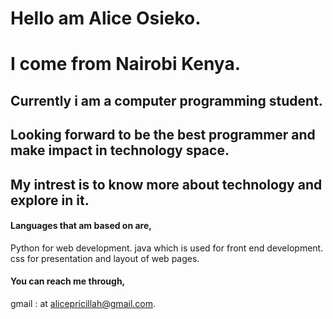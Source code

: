 #  Hello am Alice Osieko.
#  I come from Nairobi Kenya.
## Currently i am a computer programming student.
## Looking forward to be the best programmer and make impact in technology space.
## My intrest is to know more about technology and explore in it.
#### Languages that am based on are,
Python for web development.
java which is used for front end development.
css for presentation and layout of web pages.
#### You can reach me through,
gmail : at alicepricillah@gmail.com.


